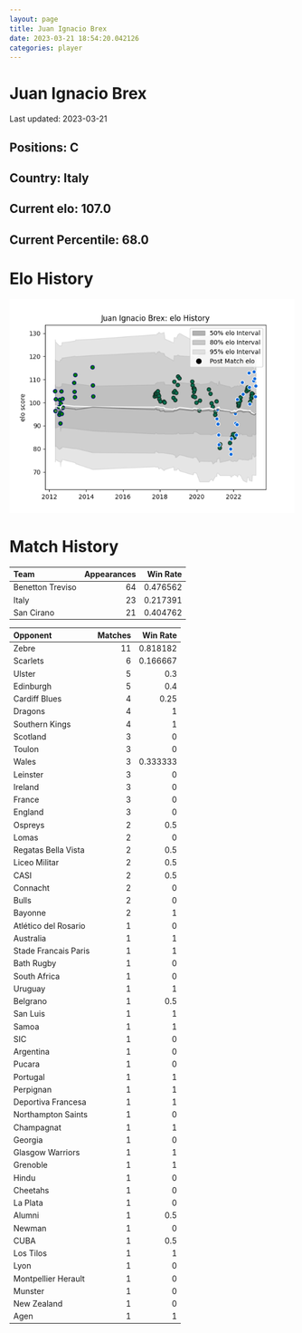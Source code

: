 ```yaml
---  
layout: page  
title: Juan Ignacio Brex  
date: 2023-03-21 18:54:20.042126  
categories: player  
---
```

# Juan Ignacio Brex


Last updated: 2023-03-21
## Positions: C

## Country: Italy

## Current elo: 107.0

## Current Percentile: 68.0

# Elo History


![elo history](history_JuanIgnacioBrex.png)
# Match History


| Team             |   Appearances |   Win Rate |
|:-----------------|--------------:|-----------:|
| Benetton Treviso |            64 |   0.476562 |
| Italy            |            23 |   0.217391 |
| San Cirano       |            21 |   0.404762 |

| Opponent             |   Matches |   Win Rate |
|:---------------------|----------:|-----------:|
| Zebre                |        11 |   0.818182 |
| Scarlets             |         6 |   0.166667 |
| Ulster               |         5 |   0.3      |
| Edinburgh            |         5 |   0.4      |
| Cardiff Blues        |         4 |   0.25     |
| Dragons              |         4 |   1        |
| Southern Kings       |         4 |   1        |
| Scotland             |         3 |   0        |
| Toulon               |         3 |   0        |
| Wales                |         3 |   0.333333 |
| Leinster             |         3 |   0        |
| Ireland              |         3 |   0        |
| France               |         3 |   0        |
| England              |         3 |   0        |
| Ospreys              |         2 |   0.5      |
| Lomas                |         2 |   0        |
| Regatas Bella Vista  |         2 |   0.5      |
| Liceo Militar        |         2 |   0.5      |
| CASI                 |         2 |   0.5      |
| Connacht             |         2 |   0        |
| Bulls                |         2 |   0        |
| Bayonne              |         2 |   1        |
| Atlético del Rosario |         1 |   0        |
| Australia            |         1 |   1        |
| Stade Francais Paris |         1 |   1        |
| Bath Rugby           |         1 |   0        |
| South Africa         |         1 |   0        |
| Uruguay              |         1 |   1        |
| Belgrano             |         1 |   0.5      |
| San Luis             |         1 |   1        |
| Samoa                |         1 |   1        |
| SIC                  |         1 |   0        |
| Argentina            |         1 |   0        |
| Pucara               |         1 |   0        |
| Portugal             |         1 |   1        |
| Perpignan            |         1 |   1        |
| Deportiva Francesa   |         1 |   1        |
| Northampton Saints   |         1 |   0        |
| Champagnat           |         1 |   1        |
| Georgia              |         1 |   0        |
| Glasgow Warriors     |         1 |   1        |
| Grenoble             |         1 |   1        |
| Hindu                |         1 |   0        |
| Cheetahs             |         1 |   0        |
| La Plata             |         1 |   0        |
| Alumni               |         1 |   0.5      |
| Newman               |         1 |   0        |
| CUBA                 |         1 |   0.5      |
| Los Tilos            |         1 |   1        |
| Lyon                 |         1 |   0        |
| Montpellier Herault  |         1 |   0        |
| Munster              |         1 |   0        |
| New Zealand          |         1 |   0        |
| Agen                 |         1 |   1        |